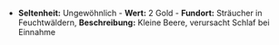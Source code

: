  - **Seltenheit:** Ungewöhnlich - **Wert:** 2 Gold - **Fundort:** Sträucher in Feuchtwäldern, **Beschreibung:** Kleine Beere, verursacht Schlaf bei Einnahme